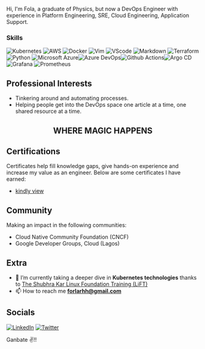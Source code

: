 Hi, I'm Fola, a graduate of Physics, but now a DevOps Engineer with experience in Platform Engineering, SRE, Cloud Engineering, Application Support.

### Skills
![Kubernetes](https://img.shields.io/badge/kubernetes-326ce5.svg?&style=for-the-badge&logo=kubernetes&logoColor=white) ![AWS](https://img.shields.io/badge/AWS-FF9900?style=for-the-badge&logo=amazonaws&logoColor=white) ![Docker](https://img.shields.io/badge/Docker-2CA5E0?style=for-the-badge&logo=docker&logoColor=white) ![Vim](https://img.shields.io/badge/VIM-%2311AB00.svg?&style=for-the-badge&logo=vim&logoColor=white) ![VScode](https://img.shields.io/badge/VSCode-0078D4?style=for-the-badge&logo=visual%20studio%20code&logoColor=white) ![Markdown](https://img.shields.io/badge/Markdown-000000?style=for-the-badge&logo=markdown&logoColor=white) ![Terraform](https://img.shields.io/badge/Terraform-7B42BC?style=for-the-badge&logo=terraform) ![Python](https://img.shields.io/badge/Python-3776AB?style=for-the-badge&logo=python&logoColor=white) ![Microsoft Azure](https://img.shields.io/badge/Microsoft%20Azure-0078D4?style=for-the-badge&logo=microsoft%20azure&logoColor=white)![Azure DevOps](https://img.shields.io/badge/Azure%20DevOps-0078D7?style=for-the-badge&logo=azure%20devops&logoColor=white)![Github Actions](https://img.shields.io/badge/GitHub%20Actions-2088FF?style=for-the-badge&logo=githubactions&logoColor=white)![Argo CD](https://img.shields.io/badge/Argo-EF7B4D?style=for-the-badge&logo=argo&logoColor=white) ![Grafana](https://img.shields.io/badge/Grafana-F46800?style=for-the-badge&logo=grafana&logoColor=white) ![Prometheus](https://img.shields.io/badge/Prometheus-E6522C?style=for-the-badge&logo=prometheus&logoColor=white)

## Professional Interests

- Tinkering around and automating processes.
- Helping people get into the DevOps space one article at a time, one shared resource at a time.

<h2 align="center">  <strong> WHERE MAGIC HAPPENS </strong></h2> 

## Certifications
Certificates help fill knowledge gaps, give hands-on experience and increase my value as an engineer. Below are some certificates I have earned:

- [kindly view](https://www.credly.com/users/folahanmi-akinsola)

## Community 
Making an impact in the following communities:

- Cloud Native Community Foundation (CNCF)
- Google Developer Groups, Cloud (Lagos)
  
## Extra
- 🌱 I’m currently taking a deeper dive in **Kubernetes technologies** thanks to [The Shubhra Kar Linux Foundation Training (LiFT)](https://www.linuxfoundation.org/about/lift-scholarships)
- 📫 How to reach me **forlarhh@gmail.com**


## Socials 
[![LinkedIn](https://img.shields.io/badge/linkedin-%230077B5.svg?style=for-the-badge&logo=linkedin&logoColor=white&style=flat-square)](https://www.linkedin.com/in/folakinsola)
[![Twitter](https://img.shields.io/badge/-Twitter-1DA1F2?logo=twitter&logoColor=white&style=flat-square)](https://x.com/forlarhh?s=21)

Ganbate ✌!! <br>
